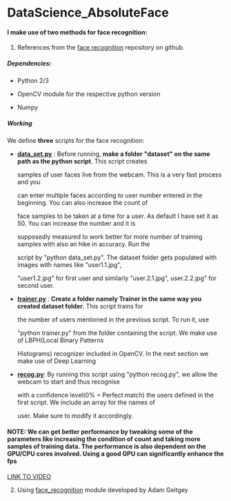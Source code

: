 # DataScience_AbsoluteFace

#### I make use of two methods for face recognition:
1. References from the [face recognition](https://github.com/thecodacus/Face-Recognition) repository on github.
 
##### Dependencies:
  * Python 2/3
  
  * OpenCV module for the respective python version
  
  * Numpy
         
##### Working

We define **three** scripts for the face recognition:

* [**data_set.py**](https://github.com/ZER-0-NE/DataScience_AbsoluteFace/blob/master/absolute_face_1/data_set.py) : Before running, **make a folder "dataset" on the same path as the python script**. This script creates

     samples of user faces live from the webcam. This is a very fast process and you

     can enter multiple faces according to user number entered in the beginning.  You can also increase the count of               

     face samples to be taken at a time for a user. As default I have set it as 50. You can increase the number and it is 

     supposedly measured to work better for more number of training samples with also an hike in accuracy. Run the

     script by "python data_set.py". The dataset folder gets populated with images with names like "user1.1.jpg",

     "user1.2.jpg" for first user and similarly "user.2.1.jpg", user.2.2.jpg" for second user.

* [**trainer.py**](https://github.com/ZER-0-NE/DataScience_AbsoluteFace/blob/master/absolute_face_1/trainer.py) : **Create a folder namely Trainer in the same way you created dataset folder**. This script trains for 
     
     the number of users mentioned in the previous script. To run it, use 

     "python trainer.py" from the folder containing the script. We make use of LBPH(Local Binary Patterns

     Histograms) recognizer included in OpenCV. In the next section we make use of Deep Learning

* [**recog.py**](https://github.com/ZER-0-NE/DataScience_AbsoluteFace/blob/master/absolute_face_1/recog.py ): By running this script using "python recog.py", we allow the webcam to start and thus recognise

     with a confidence level(0% = Perfect match) the users defined in the first script. We include an array for the names of 
     
     user. Make sure to modify it accordingly.
              
#### NOTE: We can get better performance by tweaking some of the parameters like increasing the condition of count and taking more samples of training data. The performance is also dependent on the GPU/CPU cores involved. Using a good GPU can significantly enhance the fps 

[LINK TO VIDEO](https://youtu.be/E5L5vEXQ9e0)
 
 2. Using [face_recognition](https://github.com/ageitgey/face_recognition) module developed by Adam Geitgey
